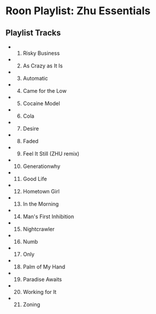 # Roon Playlist: Zhu Essentials

## Playlist Tracks


- 1. Risky Business
- 2. As Crazy as It Is
- 3. Automatic
- 4. Came for the Low
- 5. Cocaine Model
- 6. Cola
- 7. Desire
- 8. Faded
- 9. Feel It Still (ZHU remix)
- 10. Generationwhy
- 11. Good Life
- 12. Hometown Girl
- 13. In the Morning
- 14. Man's First Inhibition
- 15. Nightcrawler
- 16. Numb
- 17. Only
- 18. Palm of My Hand
- 19. Paradise Awaits
- 20. Working for It
- 21. Zoning

